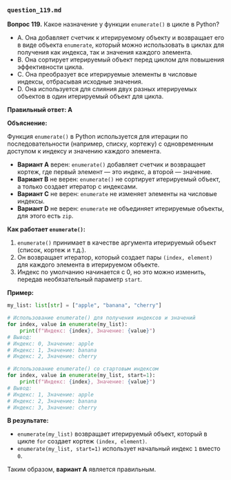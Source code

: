 ### `question_119.md`

**Вопрос 119.** Какое назначение у функции `enumerate()` в цикле в Python?

- A. Она добавляет счетчик к итерируемому объекту и возвращает его в виде объекта `enumerate`, который можно использовать в циклах для получения как индекса, так и значения каждого элемента.
- B. Она сортирует итерируемый объект перед циклом для повышения эффективности цикла.
- C. Она преобразует все итерируемые элементы в числовые индексы, отбрасывая исходные значения.
- D. Она используется для слияния двух разных итерируемых объектов в один итерируемый объект для цикла.

**Правильный ответ: A**

**Объяснение:**

Функция `enumerate()` в Python используется для итерации по последовательности (например, списку, кортежу) с одновременным доступом к индексу и значению каждого элемента.

*   **Вариант A** верен: `enumerate()` добавляет счетчик и возвращает кортеж, где первый элемент — это индекс, а второй — значение.
*  **Вариант B** не верен: `enumerate()` не сортирует итерируемый объект, а только создает итератор с индексами.
*   **Вариант C** не верен: `enumerate` не изменяет элементы на числовые индексы.
*   **Вариант D** не верен: `enumerate` не объединяет итерируемые объекты, для этого есть `zip`.

**Как работает `enumerate()`:**

1.  `enumerate()` принимает в качестве аргумента итерируемый объект (список, кортеж и т.д.).
2.  Он возвращает итератор, который создает пары `(index, element)` для каждого элемента в итерируемом объекте.
3.  Индекс по умолчанию начинается с 0, но это можно изменить, передав необязательный параметр `start`.

**Пример:**

```python
my_list: list[str] = ["apple", "banana", "cherry"]

# Использование enumerate() для получения индексов и значений
for index, value in enumerate(my_list):
    print(f"Индекс: {index}, Значение: {value}")
# Вывод:
# Индекс: 0, Значение: apple
# Индекс: 1, Значение: banana
# Индекс: 2, Значение: cherry

# Использование enumerate() со стартовым индексом
for index, value in enumerate(my_list, start=1):
    print(f"Индекс: {index}, Значение: {value}")
# Вывод:
# Индекс: 1, Значение: apple
# Индекс: 2, Значение: banana
# Индекс: 3, Значение: cherry
```

**В результате:**
* `enumerate(my_list)` возвращает итерируемый объект, который в цикле `for` создает кортеж `(index, element)`.
* `enumerate(my_list, start=1)`  использует начальный индекс `1` вместо `0`.

Таким образом, **вариант A** является правильным.
